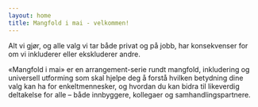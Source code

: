 ```yaml
---
layout: home 
title: Mangfold i mai - velkommen!
---
```

Alt vi gjør, og alle valg vi tar både privat og på jobb, har konsekvenser for om vi inkluderer eller ekskluderer andre. 

«Mangfold i mai» er en arrangement-serie rundt mangfold, inkludering og universell utforming som skal hjelpe deg å forstå hvilken betydning dine valg kan ha for enkeltmennesker, og hvordan du kan bidra til likeverdig deltakelse for alle – både innbyggere, kollegaer og samhandlingspartnere.